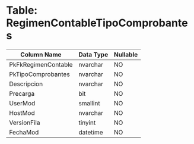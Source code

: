 # Table: RegimenContableTipoComprobantes

| Column Name | Data Type | Nullable |
|-------------|-----------|----------|
| PkFkRegimenContable | nvarchar | NO |
| PkTipoComprobantes | nvarchar | NO |
| Descripcion | nvarchar | NO |
| Precarga | bit | NO |
| UserMod | smallint | NO |
| HostMod | nvarchar | NO |
| VersionFila | tinyint | NO |
| FechaMod | datetime | NO |
